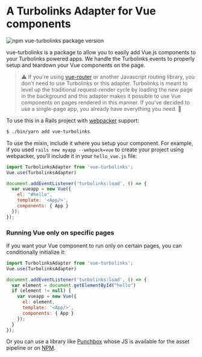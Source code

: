# A Turbolinks Adapter for Vue components

![npm vue-turbolinks package version](https://img.shields.io/npm/v/vue-turbolinks.svg)

vue-turbolinks is a package to allow you to easily add Vue.js components
to your Turbolinks powered apps. We handle the Turbolinks events to
properly setup and teardown your Vue components on the page.

>:warning: If you're using [vue-router](https://github.com/vuejs/vue-router) or another 
Javascript routing library, you don't need to use Turbolinks or this adapter. 
Turbolinks is meant to level up the traditional request-render cycle 
by loading the new page in the background and this adapter makes it possible
to use Vue components on pages rendered in this manner. If you've decided to
use a single-page app, you already have everything you need. :metal:

To use this in a Rails project with [webpacker](https://github.com/rails/webpacker) support:

``` bash
$ ./bin/yarn add vue-turbolinks
```

To use the mixin, include it where you setup your component.
For example, if you used `rails new myapp --webpack=vue` to create your project using
webpacker, you'll include it in your `hello_vue.js` file:

``` javascript
import TurbolinksAdapter from 'vue-turbolinks';
Vue.use(TurbolinksAdapter)

document.addEventListener('turbolinks:load', () => {
  var vueapp = new Vue({
    el: "#hello",
    template: '<App/>',
    components: { App }
  });
});
```

### Running Vue only on specific pages

If you want your Vue component to run only on certain pages, you can
conditionally initialize it:

``` javascript
import TurbolinksAdapter from 'vue-turbolinks';
Vue.use(TurbolinksAdapter)

document.addEventListener('turbolinks:load', () => {
  var element = document.getElementById("hello")
  if (element != null) {
    var vueapp = new Vue({
      el: element,
      template: '<App/>',
      components: { App }
    });
  }
});
```

Or you can use a library like [Punchbox](https://github.com/kieraneglin/punchbox) whose JS is available for the asset pipeline or on [NPM](https://www.npmjs.com/package/punchbox-js).
